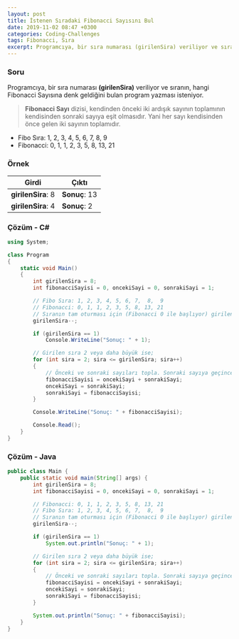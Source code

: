 ```yaml
---
layout: post
title: İstenen Sıradaki Fibonacci Sayısını Bul
date: 2019-11-02 08:47 +0300
categories: Coding-Challenges
tags: Fibonacci, Sıra
excerpt: Programcıya, bir sıra numarası (girilenSira) veriliyor ve sıranın, hangi Fibonacci Sayısına denk geldiğini bulan program yazması isteniyor.
---
```

### Soru
Programcıya, bir sıra numarası **(girilenSira)** veriliyor ve sıranın, hangi Fibonacci Sayısına denk geldiğini bulan program yazması isteniyor. 

> **Fibonacci Sayı** dizisi, kendinden önceki iki ardışık sayının toplamının kendisinden sonraki sayıya eşit olmasıdır. Yani her sayı kendisinden önce gelen iki sayının toplamıdır.

* Fibo Sıra: 1, 2, 3, 4, 5, 6, 7,  8,  9
* Fibonacci: 0, 1, 1, 2, 3, 5, 8, 13, 21

### Örnek

| Girdi              | Çıktı         |
|--------------------|---------------|
| **girilenSira**: 8 | **Sonuç**: 13 |
| **girilenSira**: 4 | **Sonuç**: 2  |

### Çözüm - C#
```csharp
using System;

class Program
{
    static void Main()
    {
        int girilenSira = 8;
        int fibonacciSayisi = 0, oncekiSayi = 0, sonrakiSayi = 1;

        // Fibo Sıra: 1, 2, 3, 4, 5, 6, 7,  8,  9
        // Fibonacci: 0, 1, 1, 2, 3, 5, 8, 13, 21
        // Sıranın tam oturması için (Fibonacci 0 ile başlıyor) girilen sıradan bir düş
        girilenSira--;

        if (girilenSira == 1)
            Console.WriteLine("Sonuç: " + 1);

        // Girilen sıra 2 veya daha büyük ise;
        for (int sira = 2; sira <= girilenSira; sira++)
        {
            // Önceki ve sonraki sayıları topla. Sonraki sayıya geçince önceki ve sonraki sayı değerlerini yenile
            fibonacciSayisi = oncekiSayi + sonrakiSayi;
            oncekiSayi = sonrakiSayi;
            sonrakiSayi = fibonacciSayisi;
        }

        Console.WriteLine("Sonuç: " + fibonacciSayisi);

        Console.Read();
    }
}
```

### Çözüm - Java
```java
public class Main {
    public static void main(String[] args) {
        int girilenSira = 8;
        int fibonacciSayisi = 0, oncekiSayi = 0, sonrakiSayi = 1;

        // Fibonacci: 0, 1, 1, 2, 3, 5, 8, 13, 21
        // Fibo Sıra: 1, 2, 3, 4, 5, 6, 7,  8,  9
        // Sıranın tam oturması için (Fibonacci 0 ile başlıyor) girilen sıradan bir düş
        girilenSira--;

        if (girilenSira == 1)
            System.out.println("Sonuç: " + 1);

        // Girilen sıra 2 veya daha büyük ise;
        for (int sira = 2; sira <= girilenSira; sira++) 
        {
            // Önceki ve sonraki sayıları topla. Sonraki sayıya geçince önceki ve sonraki sayı değerlerini yenile
            fibonacciSayisi = oncekiSayi + sonrakiSayi;
            oncekiSayi = sonrakiSayi;
            sonrakiSayi = fibonacciSayisi;
        }

        System.out.println("Sonuç: " + fibonacciSayisi);
    }
}
```